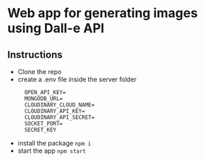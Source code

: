 # Web app for generating images using Dall-e API

## Instructions

- Clone the repo
- create a .env file inside the server folder
  ```
    OPEN_API_KEY=
    MONGODB_URL=
    CLOUDINARY_CLOUD_NAME=
    CLOUDINARY_API_KEY=
    CLOUDINARY_API_SECRET=
    SOCKET_PORT=
    SECRET_KEY
  ```
- install the package  `npm i`
- start the app `npm start`
